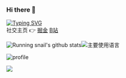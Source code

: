 ### Hi there 👋

[![Typing SVG](https://readme-typing-svg.herokuapp.com?size=16&lines=%E4%BD%A0%E5%A5%BD%EF%BC%8C%E6%88%91%E6%98%AF+running+snail;%E4%B8%80%E5%90%8D%E5%89%8D%E7%AB%AF%E5%BC%80%E5%8F%91%E5%B7%A5%E7%A8%8B%E5%B8%88)](https://git.io/typing-svg)\
社交主页 👉 [掘金](https://juejin.cn/user/4212984285249245/posts) [B站](https://space.bilibili.com/1822108502)

![Running snail's github stats](https://github-readme-stats.vercel.app/api?username=zhenyuWang&hide_title=false&hide_border=true&show_icons=true&include_all_commits=true&line_height=20&bg_color=0,EC6C6C,FFD479,FFFC79,73FA79&theme=graywhite&locale=cn)![主要使用语言](https://github-readme-stats.vercel.app/api/top-langs/?username=zhenyuWang&hide_title=false&hide_border=true&layout=compact&bg_color=0,73FA79,73FDFF,D783FF&theme=graywhite&locale=cn)

![profile](https://github-profile-trophy.vercel.app/?username=zhenyuWang&theme=algolia&column=8)

![](https://activity-graph.herokuapp.com/graph?username=zhenyuWang&theme=github)
